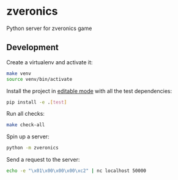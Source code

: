 # zveronics
Python server for zveronics game

## Development
Create a virtualenv and activate it:
```bash
make venv
source venv/bin/activate
```
Install the project in [editable mode](https://pip.pypa.io/en/stable/reference/pip_install/#install-editable) with all the test dependencies:
```bash
pip install -e .[test]
```
Run all checks:
```bash
make check-all
```
Spin up a server:
```bash
python -m zveronics
```
Send a request to the server:
```bash
echo -e "\x01\x00\x00\x00\xc2" | nc localhost 50000
```
